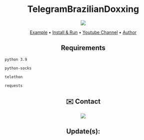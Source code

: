 <h1 align="center">TelegramBrazilianDoxxing</h1>

<p align="center">
  <img src="https://github.com/Kiny-Kiny/TelegramBrazilianDoxxing/blob/main/asserts/01.gif"/>
</p>

<p align="center">
  <a href="https://github.com/Kiny-Kiny/TelegramBrazilianDoxxing/blob/main/asserts/example.md">Example</a> •
  <a href="https://github.com/Kiny-Kiny/TelegramBrazilianDoxxing/blob/main/asserts/main.md">Install & Run</a> •
  <a href="https://youtube.com/c/reKINYCRIMSONLOL">Youtube Channel</a> •
  <a href="https://github.com/Kiny-Kiny">Author</a>
</p>

<h2 align="center">Requirements</h2>

 ```
 python 3.9
 ```

 ```
 python-socks
 ```

 ```
 telethon
 ```

 ```
 requests
 ```
<h2 align="center">✉️ Contact</h2>
<p align="center" >
  <a href="http://t.me/k_iny" alt="Telegram">
    <img src = "https://img.shields.io/badge/-Telegram-1ca0f1?style=for-the-badge&labelColor=1ca0f1&logo=telegram&logoColor=white&link=https://t.me/k_iny" /> </a>
</p>

<h2 align="center">Update(s):</h2>
